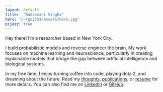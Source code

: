 ```yaml
---
layout: default
title:  "Rudramani Singha"
hero: "/~rgs2151/assets/hero.jpg"
pijazz: true
---
```

Hey there! I’m a researcher based in New York City.

I build probabilistic models and reverse engineer the brain.
My work focuses on machine learning and neuroscience, particularly in creating explainable models
that bridge the gap between artificial intelligence and biological systems.

In my free time, I enjoy turning coffee into code, playing dota 2, and dreaming about the future. Read my [thoughts](/~rgs2151/posts/), [publications](/~rgs2151/publications/), or [resume](/~rgs2151/assets/resume.pdf) for more details. You can also find me on [LinkedIn](https://www.linkedin.com/in/rgs2151) or [GitHub](https://www.github.com/rgs2151/).